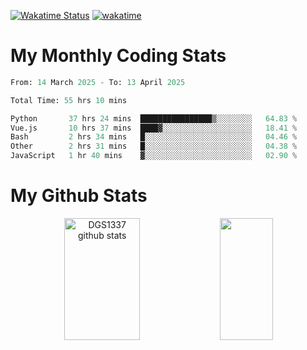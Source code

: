 [![Wakatime Status](https://github.com/noopurphalak/noopurphalak/workflows/wakatime-status-update/badge.svg)](https://github.com/noopurphalak/noopurphalak/actions/workflows/main.yml)
[![wakatime](https://wakatime.com/badge/user/80ace140-ef40-4fdd-b8ed-f3be3d2e1aea.svg)](https://wakatime.com/@80ace140-ef40-4fdd-b8ed-f3be3d2e1aea)

# My Monthly Coding Stats

<!--START_SECTION:waka-->

```python
From: 14 March 2025 - To: 13 April 2025

Total Time: 55 hrs 10 mins

Python       37 hrs 24 mins  ████████████████▒░░░░░░░░   64.83 %
Vue.js       10 hrs 37 mins  ████▓░░░░░░░░░░░░░░░░░░░░   18.41 %
Bash         2 hrs 34 mins   █░░░░░░░░░░░░░░░░░░░░░░░░   04.46 %
Other        2 hrs 31 mins   █░░░░░░░░░░░░░░░░░░░░░░░░   04.38 %
JavaScript   1 hr 40 mins    ▓░░░░░░░░░░░░░░░░░░░░░░░░   02.90 %
```

<!--END_SECTION:waka-->

# My Github Stats
<div style="text-align: center;">
  <img width="49%" height="195px" src="https://github-readme-stats-sigma-five.vercel.app/api?username=noopurphalak&show_icons=true&count_private=true&hide_border=true&title_color=00FFFF&icon_color=00FFFF&text_color=00FFFF&bg_color=0d1117" alt="DGS1337 github stats" />
  <img width="41%" height="195px" src="https://github-readme-stats-sigma-five.vercel.app/api/top-langs/?username=noopurphalak&layout=compact&hide_border=true&title_color=00FFFF&text_color=00FFFF&bg_color=0d1117" />
</div>
